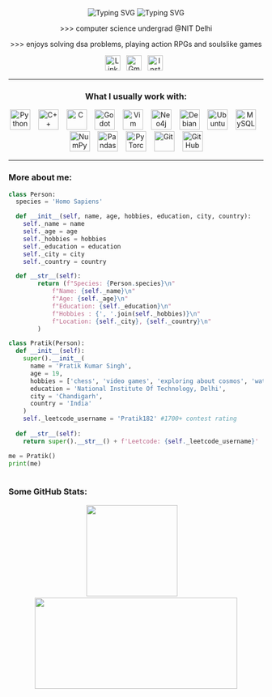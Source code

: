 <div align="center">
  <span>
    <img src="https://readme-typing-svg.demolab.com?font=Merriweather&size=30&duration=1&pause=999999999&color=3399FF&width=300&lines=hello%2C+i'm+pratik" alt="Typing SVG" />
  </span>
  <span>
    <img src="https://readme-typing-svg.demolab.com?font=Merriweather&size=30&duration=5500&pause=250&color=3399FF&width=400&lines=aka+hinder+around+the+web;you+can+call+me+hinder;" alt="Typing SVG" />
  </span>
</div>


<!-- About -->
<div align="center">

<p align="center">
>>> computer science undergrad @NIT Delhi
</p>
<p align="center">
>>> enjoys solving dsa problems, playing action RPGs and soulslike games
</p>
<p align="center">
<a href="https://www.linkedin.com/in/Pratik0182/"><img height="30" src="https://cdn-icons-png.flaticon.com/512/3536/3536505.png" alt="LinkedIn"></a>&nbsp;&nbsp;
<a href="mailto:pkumarjee2006@gmail.com"><img height="30" src="https://cdn-icons-png.flaticon.com/512/281/281769.png" alt="Gmail"></a>&nbsp;&nbsp;
<a href="https://www.instagram.com/hindrance_82/"><img height="30" src="https://cdn-icons-png.flaticon.com/512/15713/15713420.png" alt="Instagram"></a>&nbsp;&nbsp;
</p>

</div>

---
<div style="text-align: center;">
  <h3>What I usually work with:</h3>
</div>

<p align="center">
<a href="https://www.python.org/" target="_blank"><img src="https://cdn.jsdelivr.net/gh/devicons/devicon/icons/python/python-original.svg" height="40" alt="Python"/></a> &nbsp;&nbsp;
<a href="https://isocpp.org/" target="_blank"><img src="https://cdn.jsdelivr.net/gh/devicons/devicon/icons/cplusplus/cplusplus-original.svg" height="40" alt="C++"/></a> &nbsp;&nbsp;
<a href="https://gcc.gnu.org/" target="_blank"><img src="https://cdn.jsdelivr.net/gh/devicons/devicon/icons/c/c-original.svg" height="40" alt="C"/></a> &nbsp;&nbsp;
<a href="https://godotengine.org/" target="_blank"><img src="https://cdn.jsdelivr.net/gh/devicons/devicon/icons/godot/godot-original.svg" height="40" alt="Godot"/></a> &nbsp;&nbsp;
<a href="https://www.vim.org/" target="_blank"><img src="https://img.icons8.com/?size=512&id=zC9SDvhmTlTo&format=png" height="40" alt="Vim"/></a> &nbsp;&nbsp;
<a href="https://neo4j.com/" target="_blank"><img src="https://img.icons8.com/?size=512&id=aw6TD81roa2S&format=png" height="40" alt="Neo4j"/></a> &nbsp;&nbsp;
<a href="https://www.debian.org/" target="_blank"><img src="https://img.icons8.com/?size=512&id=17838&format=png" height="40" alt="Debian"/></a> &nbsp;&nbsp;
<a href="https://ubuntu.com/" target="_blank"><img src="https://img.icons8.com/?size=512&id=jboFV8ZOXgZR&format=png" height="40" alt="Ubuntu"/></a> &nbsp;&nbsp;
<a href="https://www.mysql.com/" target="_blank"><img src="https://cdn.jsdelivr.net/gh/devicons/devicon/icons/mysql/mysql-original.svg" height="40" alt="MySQL"/></a> &nbsp;&nbsp;
<a href="https://numpy.org/" target="_blank"><img src="https://cdn.jsdelivr.net/gh/devicons/devicon/icons/numpy/numpy-original.svg" height="40" alt="NumPy"/></a> &nbsp;&nbsp;
<a href="https://pandas.pydata.org/" target="_blank"><img src="https://img.icons8.com/?size=512&id=xSkewUSqtErH&format=png" height="40" alt="Pandas"/></a> &nbsp;&nbsp;
<a href="https://pytorch.org/" target="_blank"><img src="https://img.icons8.com/?size=512&id=jH4BpkMnRrU5&format=png" height="40" alt="PyTorch"/></a> &nbsp;&nbsp;
<a href="https://git-scm.com/" target="_blank"><img src="https://cdn.jsdelivr.net/gh/devicons/devicon/icons/git/git-original.svg" height="40" alt="Git"/></a> &nbsp;&nbsp;
<a href="https://github.com/" target="_blank"><img src="https://img.icons8.com/?size=512&id=4MhUS4CzoLbx&format=png" height="40" alt="GitHub"/></a>
</p>

---

### More about me:
```python
class Person:
  species = 'Homo Sapiens'

  def __init__(self, name, age, hobbies, education, city, country):
    self._name = name
    self._age = age
    self._hobbies = hobbies
    self._education = education
    self._city = city
    self._country = country

  def __str__(self):
        return (f"Species: {Person.species}\n"
            f"Name: {self._name}\n"
            f"Age: {self._age}\n"
            f"Education: {self._education}\n"
            f"Hobbies : {', '.join(self._hobbies)}\n"
            f"Location: {self._city}, {self._country}\n"
        )

class Pratik(Person):
  def __init__(self):
    super().__init__(
      name = 'Pratik Kumar Singh',
      age = 19,
      hobbies = ['chess', 'video games', 'exploring about cosmos', 'watching instagram reels', 'overthinking'],
      education = 'National Institute Of Technology, Delhi',
      city = 'Chandigarh',
      country = 'India'
    )
    self._leetcode_username = 'Pratik182' #1700+ contest rating
  
  def __str__(self):
    return super().__str__() + f'Leetcode: {self._leetcode_username}'

me = Pratik()
print(me)
  
```

### Some GitHub Stats:

<p align="center">
  <img src="https://github-readme-stats.vercel.app/api?username=Pratik0182&hide_border=false&include_all_commits=true&count_private=true&show_icons=true&bg_color=000000&title_color=00BFFF&text_color=00BFFF&icon_color=00BFFF" height="180px"/>
  &nbsp;&nbsp;&nbsp;
  <img src="https://github-readme-stats.vercel.app/api/top-langs/?username=Pratik0182&hide_border=false&layout=compact&bg_color=000000&title_color=00BFFF&text_color=00BFFF&icon_color=00BFFF" height="180px" width="400px"/>
</p>
</div>
